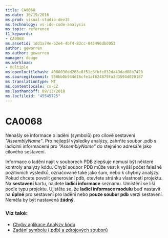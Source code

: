 ```yaml
---
title: CA0068
ms.date: 10/19/2016
ms.prod: visual-studio-dev15
ms.technology: vs-ide-code-analysis
ms.topic: reference
f1_keywords:
- CA0068
ms.assetid: 1dd1a74e-b2e4-4bf4-83cc-845496dbd053
author: gewarren
ms.author: gewarren
manager: douge
ms.workload:
- multiple
ms.openlocfilehash: 4080930dd265e8f51c6fbfe832da49dad88b7428
ms.sourcegitcommit: 568bb0b944d16cfe1af624879fa3d3594d020187
ms.translationtype: MT
ms.contentlocale: cs-CZ
ms.lasthandoff: 09/13/2018
ms.locfileid: "45545725"
---
```

# <a name="ca0068"></a>CA0068

Nenašly se informace o ladění (symbolů) pro cílové sestavení *"AssemblyName"*. Pro nejlepší výsledky analýzy, zahrňte soubor .pdb s ladicími informacemi pro *"AssemblyName"* do stejného adresáře jako cílového sestavení.

Informace o ladění najít v souborech PDB zlepšuje nemusí být některé kontroly analýzy kódu. Chybí soubor PDB může vést k vyšší počet falešně pozitivních výsledků, označované také jako šum, nebo k chybný analýzy. Pokud chcete povolit generování pdb, otevřete stránku vlastností projektu. Na **sestavení** kartu, najdete **ladicí informace** seznamu. Umístění se liší podle typu projektu. Ujistěte se, že **ladicí informace modulu** buď nastavit na **úplné** pro sestavení pro ladění nebo **pouze soubor pdb** verzi sestavení. Neměla by být nastavená **žádný**.

### <a name="see-also"></a>Viz také:

- [Chyby aplikace Analýzy kódu](../code-quality/code-analysis-application-errors.md)
- [Zadání symbolu (.pdb) a zdrojových souborů](../debugger/specify-symbol-dot-pdb-and-source-files-in-the-visual-studio-debugger.md)
